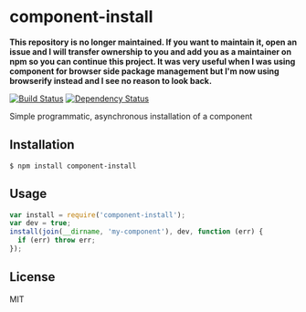 # component-install

**This repository is no longer maintained.  If you want to maintain it, open an issue and I will transfer ownership to you and add you as a maintainer on npm so you can continue this project. It was very useful when I was using component for browser side package management but I'm now using browserify instead and I see no reason to look back.**

[![Build Status](https://secure.travis-ci.org/ForbesLindesay/component-install.png)](http://travis-ci.org/ForbesLindesay/component-install)
[![Dependency Status](https://img.shields.io/david/ForbesLindesay/component-install.svg)](https://david-dm.org/ForbesLindesay/component-install)

Simple programmatic, asynchronous installation of a component

## Installation

    $ npm install component-install

## Usage

```javascript
var install = require('component-install');
var dev = true;
install(join(__dirname, 'my-component'), dev, function (err) {
  if (err) throw err;
});
```

## License

  MIT
